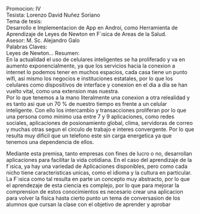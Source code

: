 Promocion: IV
<br/>
Tesista: Lorenzo David Nuñez Soriano
<br/>
Tema de tesis:
<br/>
Desarrollo e Implementacion de App en Androi, como Herramienta
de Aprendizaje de Leyes de Newton en F´ısica de Areas de la Salud.
<br/>
Asesor: M. Sc. Alejandro Galo
<br/>
Palabras Claves:
<br/>
Leyes de Newton...
Resumen:
<br/>
En la actualidad el uso de celulares inteligentes se ha proliferado y va en aumento exponencialmente, ya que los servicios hacia la conexion a internet lo podemos tener
en muchos espacios, cada casa tiene un punto wifi, asi mismo los negocios e instituciones estatales, por lo que los celulares como dispositivos de interface y conexion
en el dia a dia se han vuelto vital, como una extension mas nuestra.
<br/>
Por lo que tenemos a la mano literalmente una conexion a otra relealidad y es tanto asi que un 70 % de nuestro tiempo es frente a un celular inteligente. Con ello los
intercambio y transacciones proliferan por lo que una persona como minimo usa entre 7 y 9 aplicaciones, como redes sociales, aplicaciones de posionamiento global,
clima, servidoras de correo y muchas otras segun el circulo de trabajo e interes convergente. Por lo que resulta muy dificil que un telefono este sin carga energetica
ya que tenemos una dependencia de ellos.

Mediante esta premisa, tanto empresas con fines de lucro o no, desarrollan aplicaciones para facilitar la vida cotidiana. En el caso del aprendizaje de la f´ısica, ya hay
una variedad de Aplicaciones disponibles, pero como cada nicho tiene caracteristicas unicas, como el idioma y la cultura en particular. La F´ısica como tal resulta en parte
un concepto muy abstracto, por lo que el aprendezaje de esta ciencia es complejo, por lo que para mejorar la comprension de estos conocimientos es necesario crear
una aplicacion para volver la fisica hasta cierto punto un tema de conversasion de los alumnos que cursan la clase con el objetivo de aprender y aprobar
<br/>
